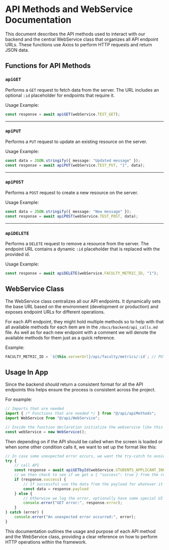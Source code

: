 # API Methods and WebService Documentation

This document describes the API methods used to interact with our backend and the central WebService class that organizes all API endpoint URLs. 
These functions use Axios to perform HTTP requests and return JSON data.

## Functions for API Methods

### `apiGET`

Performs a `GET` request to fetch data from the server.
The URL includes an optional `:id` placeholder for endpoints that require it.

Usage Example:
```ts
const response = await apiGET(webService.TEST_GET);
```

---

### `apiPUT`

Performs a `PUT` request to update an existing resource on the server.

Usage Example:
```ts
const data = JSON.stringify({ message: "Updated message" });
const response = await apiPUT(webService.TEST_PUT, "1", data);
```

---

### `apiPOST`

Performs a `POST` request to create a new resource on the server.

Usage Example:
```ts
const data = JSON.stringify({ message: "New message" });
const response = await apiPOST(webService.TEST_POST, data);
```

---

### `apiDELETE`

Performs a `DELETE` request to remove a resource from the server. 
The endpoint URL contains a dynamic `:id` placeholder that is replaced with the provided id.

Usage Example:
```ts
const response = await apiDELETE(webService.FACULTY_METRIC_ID, "1");
```

## WebService Class

The WebService class centralizes all our API endpoints. 
It dynamically sets the base URL based on the environment (development or production) and exposes endpoint URLs for different operations.

For each API endpoint, they might hold multiple methods so to help with that all available methods for each item are in the `/docs/backend/api_calls.md` file. As well as for each new endpoint with a comment we will denote the available methods for them just as a quick reference.

Example:
```ts
FACULTY_METRIC_ID = `${this.serverUrl}/api/faculty/metrics/:id`; // PUT, POST, DELETE
```

## Usage In App

Since the backend *should* return a consistent format for all the API endpoints this helps ensure the process is consistent across the project.

For example:
```ts
// Imports that are needed
import { /* Functions that are needed */ } from "@/api/apiMethods";
import WebService from "@/api/WebService";

// Inside the function declaration initialize the webservice like this
const webService = new WebService();
```

Then depending on if the API should be called when the screen is loaded or when some other condition calls it, we want to set up the format like this:  
```ts
// In case some unexpected error occurs, we want the try-catch to avoid crashes.
try {
    // call API
    const response = await apiGETbyId(webService.STUDENTS_APPLICANT_INFO, studentId);
    // we then check to see if we get a { "success": true } from the response
    if (response.success) {
        // If successful use the data from the payload for whatever it is needed for.
        const data = response.payload
    } else {
        // Otherwise we log the error, optionally have some special UI handling depending on the error.
        console.error("GET error:", response.error);
    }
} catch (error) {
    console.error("An unexpected error occurred:", error);
}
```

This documentation outlines the usage and purpose of each API method and the WebService class, providing a clear reference on how to perform HTTP operations within the framework. 
